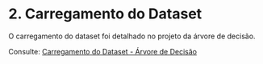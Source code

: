 # 2. Carregamento do Dataset

O carregamento do dataset foi detalhado no projeto da árvore de decisão. 

Consulte: [Carregamento do Dataset - Árvore de Decisão](https://snowdutra.github.io/Machine-Learning/arvore_decisao/carregamento_dataset/)
